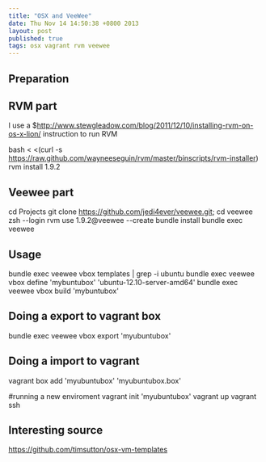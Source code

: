 ```yaml
---
title: "OSX and VeeWee"
date: Thu Nov 14 14:50:38 +0800 2013
layout: post
published: true
tags: osx vagrant rvm veewee
---
```


## Preparation

## RVM part
I use a $http://www.stewgleadow.com/blog/2011/12/10/installing-rvm-on-os-x-lion/ instruction to run RVM

bash < <(curl -s https://raw.github.com/wayneeseguin/rvm/master/binscripts/rvm-installer)
rvm install 1.9.2


## Veewee part
cd Projects
git clone https://github.com/jedi4ever/veewee.git; cd veewee
zsh --login
rvm use 1.9.2@veewee --create 
bundle install
bundle exec veewee

## Usage

bundle exec veewee vbox templates | grep -i ubuntu
bundle exec veewee vbox define 'mybuntubox' 'ubuntu-12.10-server-amd64'
bundle exec veewee vbox build 'mybuntubox'

## Doing a export to vagrant box
bundle exec veewee vbox export 'myubuntubox'

## Doing a import to vagrant
vagrant box add 'myubuntubox' 'myubuntubox.box'

#running a new enviroment
vagrant init 'myubuntubox'
vagrant up
vagrant ssh

## Interesting source
https://github.com/timsutton/osx-vm-templates

